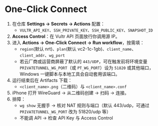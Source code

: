 # One-Click Connect

1. 在仓库 **Settings → Secrets → Actions** 配置：
   - `VULTR_API_KEY`、`SSH_PRIVATE_KEY`、`SSH_PUBLIC_KEY`、`SNAPSHOT_ID`
2. **Access Control**：在 Vultr API 页面放行你调用源 IP。
3. 进入 **Actions → One-Click Connect → Run workflow**，按需填：
   - `region`(默认 nrt)、`plan`(默认 vc2-1c-1gb)、`client_name`、`client_addr`、`wg_port`
   - 若云厂商或运营商屏蔽了默认的 `443/UDP`，可在触发前将环境变量 `PRIVATETUNNEL_WG_PORT`（或 `PT_WG_PORT`）设为 `51820` 或其他端口，Windows 一键脚本与本地工具会自动套用该端口。
4. 运行结束后在 Artifacts 下载：
   - `<client_name>.png`（二维码）与 `<client_name>.conf`
5. iPhone 打开 WireGuard → 从二维码创建 → 扫码 → 连接。
6. 排障：
   - `wg show` 无握手 → 核对 NAT 规则与端口（默认 443/udp，可通过 `PRIVATETUNNEL_WG_PORT` 改为 51820/udp 等）
   - 不能调 API → 检查 API Key 与 Access Control
